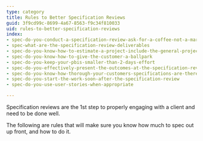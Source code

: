 ```yaml
---
type: category
title: Rules to Better Specification Reviews
guid: 3f9cd99c-8699-4a67-8563-f9c34f810033
uid: rules-to-better-specification-reviews
index:
- spec-do-you-conduct-a-specification-review-ask-for-a-coffee-not-a-marriage
- spec-what-are-the-specification-review-deliverables
- spec-do-you-know-how-to-estimate-a-project-include-the-general-project-costs
- spec-do-you-know-how-to-give-the-customer-a-ballpark
- spec-do-you-keep-your-pbis-smaller-than-2-days-effort
- spec-do-you-effectively-present-the-outcomes-at-the-specification-review-presentation
- spec-do-you-know-how-thorough-your-customers-specifications-are-there-are-5-levels
- spec-do-you-start-the-work-soon-after-the-specification-review
- spec-do-you-use-user-stories-when-appropriate

---
```

Specification reviews are the 1st step to properly engaging with a client and need to be done well.

The following are rules that will make sure you know how much to spec out up front, and how to do it.

